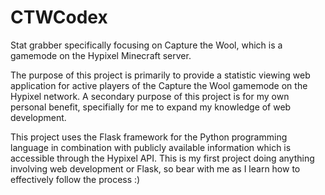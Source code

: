 # CTWCodex
 Stat grabber specifically focusing on Capture the Wool, which is a gamemode on the Hypixel Minecraft server. 

The purpose of this project is primarily to provide a statistic viewing web application for active players of the Capture the Wool gamemode on the Hypixel network. A secondary purpose of this project is for my own personal benefit, specifially for me to expand my knowledge of web development.

This project uses the Flask framework for the Python programming language in combination with publicly available information which is accessible through the Hypixel API. This is my first project doing anything involving web development or Flask, so bear with me as I learn how to effectively follow the process :)
